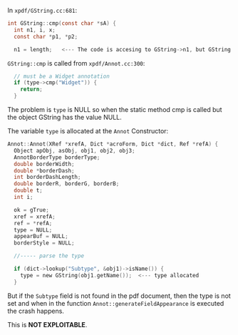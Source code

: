 In `xpdf/GString.cc:681`:

```c
int GString::cmp(const char *sA) {
  int n1, i, x;
  const char *p1, *p2;

  n1 = length;   <--- The code is accesing to GString->n1, but GString has not been assigned.
```

`GString::cmp` is called from `xpdf/Annot.cc:300`:
```c
  // must be a Widget annotation
  if (type->cmp("Widget")) {
    return;
  }
``` 

The problem is `type` is NULL so when the static method cmp is called but the object GString has the value NULL.

The variable `type` is allocated at the `Annot` Constructor:
```c
Annot::Annot(XRef *xrefA, Dict *acroForm, Dict *dict, Ref *refA) {
  Object apObj, asObj, obj1, obj2, obj3;
  AnnotBorderType borderType;
  double borderWidth;
  double *borderDash;
  int borderDashLength;
  double borderR, borderG, borderB;
  double t;
  int i;

  ok = gTrue;
  xref = xrefA;
  ref = *refA;
  type = NULL;
  appearBuf = NULL;
  borderStyle = NULL;

  //----- parse the type

  if (dict->lookup("Subtype", &obj1)->isName()) {
    type = new GString(obj1.getName());  <--- type allocated
  }
```

But if the `Subtype` field is not found in the pdf document, then the type is not set and when in the function `Annot::generateFieldAppearance` is executed the crash happens.

This is **NOT EXPLOITABLE**. 
